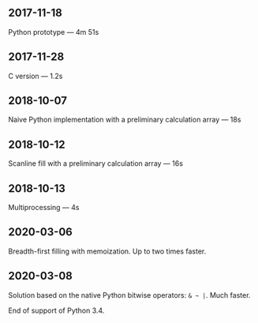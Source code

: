 ## 2017-11-18

Python prototype — 4m 51s

## 2017-11-28

C version — 1.2s

## 2018-10-07

Naive Python implementation with a preliminary calculation array — 18s

## 2018-10-12

Scanline fill with a preliminary calculation array — 16s

## 2018-10-13

Multiprocessing — 4s

## 2020-03-06

Breadth-first filling with memoization. Up to two times faster.

## 2020-03-08

Solution based on the native Python bitwise operators: `& ~ |`.
Much faster.

End of support of Python 3.4.
